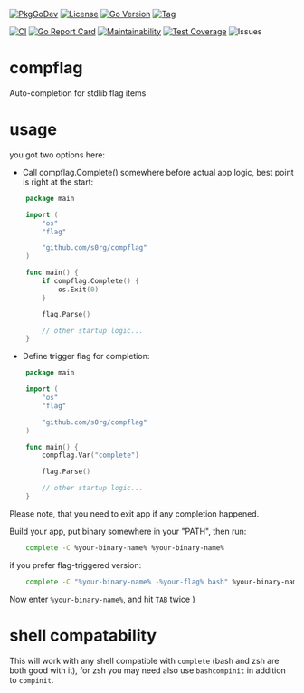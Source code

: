 [![PkgGoDev](https://pkg.go.dev/badge/github.com/s0rg/compflag)](https://pkg.go.dev/github.com/s0rg/compflag)
[![License](https://img.shields.io/github/license/s0rg/compflag)](https://github.com/s0rg/compflag/blob/master/LICENSE)
[![Go Version](https://img.shields.io/github/go-mod/go-version/s0rg/compflag)](go.mod)
[![Tag](https://img.shields.io/github/v/tag/s0rg/compflag?sort=semver)](https://github.com/s0rg/compflag/tags)

[![CI](https://github.com/s0rg/compflag/workflows/ci/badge.svg)](https://github.com/s0rg/compflag/actions?query=workflow%3Aci)
[![Go Report Card](https://goreportcard.com/badge/github.com/s0rg/compflag)](https://goreportcard.com/report/github.com/s0rg/compflag)
[![Maintainability](https://api.codeclimate.com/v1/badges/b1ab20a6dd9536e9fbc8/maintainability)](https://codeclimate.com/github/s0rg/compflag/maintainability)
[![Test Coverage](https://api.codeclimate.com/v1/badges/b1ab20a6dd9536e9fbc8/test_coverage)](https://codeclimate.com/github/s0rg/compflag/test_coverage)
![Issues](https://img.shields.io/github/issues/s0rg/compflag)

# compflag

Auto-completion for stdlib flag items

# usage

you got two options here:

- Call compflag.Complete() somewhere before actual app logic, best point is right at the start:
```go
    package main

    import (
        "os"
        "flag"

        "github.com/s0rg/compflag"
    )

    func main() {
        if compflag.Complete() {
            os.Exit(0)
        }

        flag.Parse()

        // other startup logic...
    }
```

- Define trigger flag for completion:
```go
    package main

    import (
        "os"
        "flag"

        "github.com/s0rg/compflag"
    )

    func main() {
        compflag.Var("complete")

        flag.Parse()

        // other startup logic...
    }

```

Please note, that you need to exit app if any completion happened.

Build your app, put binary somewhere in your "PATH", then run:

```bash
    complete -C %your-binary-name% %your-binary-name%
```

if you prefer flag-triggered version:
```bash
    complete -C "%your-binary-name% -%your-flag% bash" %your-binary-name%
```

Now enter `%your-binary-name%`, and hit `TAB` twice )

# shell compatability

This will work with any shell compatible with `complete` (bash and zsh are both good with it), for zsh you may need
also use `bashcompinit` in addition to `compinit`.
